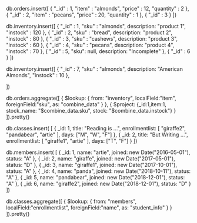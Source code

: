 db.orders.insert([
   { "_id" : 1, "item" : "almonds", "price" : 12, "quantity" : 2 },
   { "_id" : 2, "item" : "pecans", "price" : 20, "quantity" : 1 },
   { "_id" : 3  }
])


db.inventory.insert([
   { "_id" : 1, "sku" : "almonds", description: "product 1", "instock" : 120 },
   { "_id" : 2, "sku" : "bread", description: "product 2", "instock" : 80 },
   { "_id" : 3, "sku" : "cashews", description: "product 3", "instock" : 60 },
   { "_id" : 4, "sku" : "pecans", description: "product 4", "instock" : 70 },
   { "_id" : 5, "sku": null, description: "Incomplete" },
   { "_id" : 6 }
])


db.inventory.insert([
   { "_id" : 7, "sku" : "almonds", description: "American Almonds", "instock" : 10 },
 
])


db.orders.aggregate([
    {
        $lookup:
        {
           from: "inventory",
           localField:"item",
           foreignField:"sku",
           as: "combine_data"
        }
    },
    {
        $project: {_id:1,item:1, stock_name: "$combine_data.sku", stock: "$combine_data.instock"}
    }
]).pretty()



db.classes.insert( [ 
  { _id: 1, title: "Reading is ...", enrollmentlist: [ "giraffe2", "pandabear", "artie" ], days: ["M", "W", "F"] }, 
  { _id: 2, title: "But Writing ...", enrollmentlist: [ "giraffe1", "artie" ], days: ["T", "F"] } ])


db.members.insert( [
   { _id: 1, name: "artie", joined: new Date("2016-05-01"), status: "A" }, 
   { _id: 2, name: "giraffe", joined: new Date("2017-05-01"), status: "D" }, 
   { _id: 3, name: "giraffe1", joined: new Date("2017-10-01"), status: "A" }, 
   { _id: 4, name: "panda", joined: new Date("2018-10-11"), status: "A" }, 
   { _id: 5, name: "pandabear", joined: new Date("2018-12-01"), status: "A" }, 
   { _id: 6, name: "giraffe2", joined: new Date("2018-12-01"), status: "D" } 
])



db.classes.aggregate([
    {
        $lookup:
        {
           from: "members",
           localField:"enrollmentlist",
           foreignField:"name",
           as: "student_info"
        }
    }    
]).pretty()